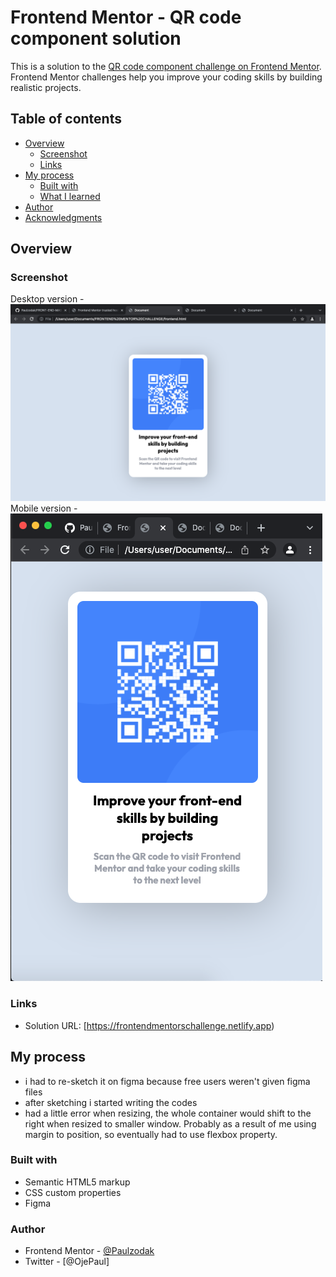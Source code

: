# Frontend Mentor - QR code component solution

This is a solution to the [QR code component challenge on Frontend Mentor](https://www.frontendmentor.io/challenges/qr-code-component-iux_sIO_H). Frontend Mentor challenges help you improve your coding skills by building realistic projects. 

## Table of contents

- [Overview](#overview)
  - [Screenshot](#screenshot)
  - [Links](#links)
- [My process](#my-process)
  - [Built with](#built-with)
  - [What I learned](#what-i-learned)
- [Author](#author)
- [Acknowledgments](#acknowledgments)

## Overview

### Screenshot

Desktop version - ![](desktop.png)
Mobile version - ![](mobile.png)


### Links

- Solution URL: [https://frontendmentorschallenge.netlify.app)

## My process
- i had to re-sketch it on figma because free users weren't given figma files
- after sketching i started writing the codes
- had a little error when resizing, the whole container would shift to the right when resized to smaller window. Probably as
a result of me using margin to position, so eventually had to use flexbox property.
### Built with

- Semantic HTML5 markup
- CSS custom properties
- Figma

### Author

- Frontend Mentor - [@Paulzodak](https://www.frontendmentor.io/profile/Paulzodak)
- Twitter - [@OjePaul]


